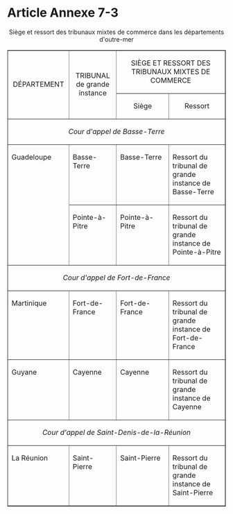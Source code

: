 # Article Annexe 7-3

<p align='center'>Siège et ressort des tribunaux mixtes de commerce dans les départements d'outre-mer</p><center></center><center><table border='1' cellSpacing='0' cellPadding='0'><tbody><tr><td rowSpan='2' width='139'><p align='center'>DÉPARTEMENT</p></td><td rowSpan='2' width='124'><p align='center'>TRIBUNAL<br/>de grande instance</p></td><td colSpan='2' width='420'><p align='center'>SIÈGE ET RESSORT DES TRIBUNAUX MIXTES DE COMMERCE</p></td></tr><tr><td width='195'><p align='center'>Siège</p></td><td width='225'><p align='center'>Ressort</p></td></tr><tr><td colSpan='4' width='683' vAlign='top'><p align='center'><i>Cour d'appel de Basse-Terre</i></p></td></tr><tr><td rowSpan='2' width='139' vAlign='top'><p align='left'>Guadeloupe </p></td><td width='124' vAlign='top'><p align='left'>Basse-Terre </p></td><td width='195' vAlign='top'><p align='left'>Basse-Terre </p></td><td width='225' vAlign='top'><p align='left'>Ressort du tribunal de grande instance de Basse-Terre </p></td></tr><tr><td width='124' vAlign='top'><p align='left'>Pointe-à-Pitre</p></td><td width='195' vAlign='top'><p align='left'>Pointe-à-Pitre</p></td><td width='225' vAlign='top'><p align='left'>Ressort du tribunal de grande instance de Pointe-à-Pitre </p></td></tr><tr><td colSpan='4' width='683' vAlign='top'><p align='center'><i>Cour d'appel de Fort-de-France</i></p></td></tr><tr><td width='139' vAlign='top'><p align='left'>Martinique </p></td><td width='124' vAlign='top'><p align='left'>Fort-de-France </p></td><td width='195' vAlign='top'><p align='left'>Fort-de-France </p></td><td width='225' vAlign='top'><p align='left'>Ressort du tribunal de grande instance de Fort-de-France </p></td></tr><tr><td width='139' vAlign='top'><p align='left'>Guyane </p></td><td width='124' vAlign='top'><p align='left'>Cayenne </p></td><td width='195' vAlign='top'><p align='left'>Cayenne</p></td><td width='225' vAlign='top'><p align='left'>Ressort du tribunal de grande instance de Cayenne </p></td></tr><tr><td colSpan='4' width='683' vAlign='top'><p align='center'><i>Cour d'appel de Saint-Denis-de-la-Réunion</i></p></td></tr><tr><td width='139' vAlign='top'><p align='left'>La Réunion </p></td><td width='124' vAlign='top'><p align='left'>Saint-Pierre</p></td><td width='195' vAlign='top'><p align='left'>Saint-Pierre</p></td><td width='225' vAlign='top'><p align='left'>Ressort du tribunal de grande instance de Saint-Pierre</p></td></tr></tbody></table></center>